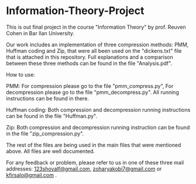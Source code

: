 # Information-Theory-Project
This is out final project in the course "Information Theory" by prof. Reuven Cohen in Bar Ilan University.

Our work includes an implementation of three compression methods: PMM, Huffman coding and Zip, that were all been used on the "dickens.txt" file that is attached in this repository. Full explanations and a comparison between these three methods can be found in the file "Analysis.pdf".

How to use:

PMM: For compression please go to the file "pmm_compress.py", For decompression please go to the file "pmm_decompress.py". All running
instructions can be found in there.

Huffman coding: Both compression and decompression running instructions can be found in the file "Huffman.py".

Zip: Both compression and decompression running instruction can be found in the file "zip_compression.py".

The rest of the files are being used in the main files that were mentioned above. All files are well documented.

For any feedback or problem, please refer to us in one of these three mail addresses: 123shovalf@gmail.com, zoharyakobi7@gmail.com or kfirsalo@gmail.com .
